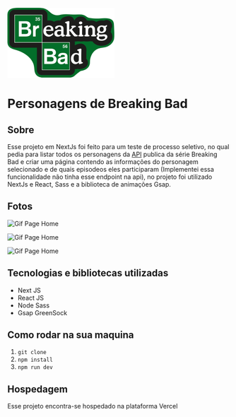 ![Image Breaking Bad](/public/assets/img/Breaking-Bad-Logo.png)

# Personagens de **Breaking Bad**

## Sobre

Esse projeto em NextJs foi feito para um teste de processo seletivo, no qual pedia para listar todos os personagens da [API](https://www.breakingbadapi.com/) publica da série Breaking Bad e criar uma página contendo as informações do personagem selecionado e de quais episodeos eles participaram (Implementei essa funcionalidade não tinha esse endpoint na api), no projeto foi utilizado NextJs e React, Sass e a biblioteca de animações Gsap.

## Fotos

![Gif Page Home](https://media.giphy.com/media/nmSBYENrIT2nXXLqQo/giphy.gif)

![Gif Page Home](https://i.imgur.com/u7OrwoM.png)

![Gif Page Home](https://i.imgur.com/kf9LwOn.png)

## Tecnologias e bibliotecas utilizadas

- Next JS
- React JS
- Node Sass
- Gsap GreenSock

## Como rodar na sua maquina

1. `git clone`
2. `npm install`
3. `npm run dev`

## Hospedagem

Esse projeto encontra-se hospedado na plataforma Vercel 




